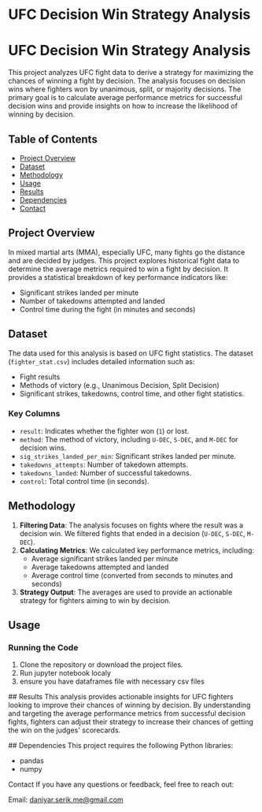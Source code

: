 # UFC Decision Win Strategy Analysis

# UFC Decision Win Strategy Analysis

This project analyzes UFC fight data to derive a strategy for maximizing the chances of winning a fight by decision. The analysis focuses on decision wins where fighters won by unanimous, split, or majority decisions. The primary goal is to calculate average performance metrics for successful decision wins and provide insights on how to increase the likelihood of winning by decision.

## Table of Contents
- [Project Overview](#project-overview)
- [Dataset](#dataset)
- [Methodology](#methodology)
- [Usage](#usage)
- [Results](#results)
- [Dependencies](#dependencies)
- [Contact](#contact)

## Project Overview
In mixed martial arts (MMA), especially UFC, many fights go the distance and are decided by judges. This project explores historical fight data to determine the average metrics required to win a fight by decision. It provides a statistical breakdown of key performance indicators like:
- Significant strikes landed per minute
- Number of takedowns attempted and landed
- Control time during the fight (in minutes and seconds)

## Dataset
The data used for this analysis is based on UFC fight statistics. The dataset (`fighter_stat.csv`) includes detailed information such as:
- Fight results
- Methods of victory (e.g., Unanimous Decision, Split Decision)
- Significant strikes, takedowns, control time, and other fight statistics.

### Key Columns
- `result`: Indicates whether the fighter won (`1`) or lost.
- `method`: The method of victory, including `U-DEC`, `S-DEC`, and `M-DEC` for decision wins.
- `sig_strikes_landed_per_min`: Significant strikes landed per minute.
- `takedowns_attempts`: Number of takedown attempts.
- `takedowns_landed`: Number of successful takedowns.
- `control`: Total control time (in seconds).

## Methodology
1. **Filtering Data**: The analysis focuses on fights where the result was a decision win. We filtered fights that ended in a decision (`U-DEC`, `S-DEC`, `M-DEC`).
2. **Calculating Metrics**: We calculated key performance metrics, including:
   - Average significant strikes landed per minute
   - Average takedowns attempted and landed
   - Average control time (converted from seconds to minutes and seconds)
3. **Strategy Output**: The averages are used to provide an actionable strategy for fighters aiming to win by decision.

## Usage
### Running the Code
1. Clone the repository or download the project files.
2. Run jupyter notebook localy
3. ensure you have dataframes file with necessary csv files

## Results
This analysis provides actionable insights for UFC fighters looking to improve their chances of winning by decision. By understanding and targeting the average performance metrics from successful decision fights, fighters can adjust their strategy to increase their chances of getting the win on the judges' scorecards.

## Dependencies
This project requires the following Python libraries:

- pandas
- numpy

Contact
If you have any questions or feedback, feel free to reach out:

Email: daniyar.serik.me@gmail.com

